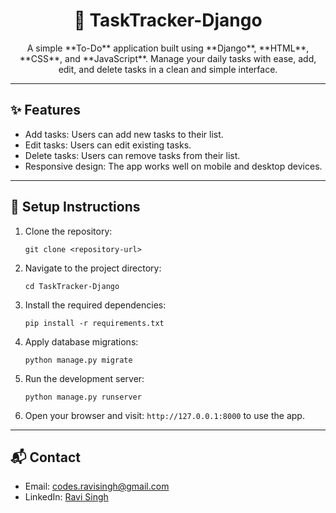 <h1 align="center">📝 TaskTracker-Django</h1>

<p align="center">
  A simple **To-Do** application built using **Django**, **HTML**, **CSS**, and **JavaScript**. Manage your daily tasks with ease, add, edit, and delete tasks in a clean and simple interface.
</p>

---

<h2>✨ Features</h2>
<ul>
  <li>Add tasks: Users can add new tasks to their list.</li>
  <li>Edit tasks: Users can edit existing tasks.</li>
  <li>Delete tasks: Users can remove tasks from their list.</li>
  <li>Responsive design: The app works well on mobile and desktop devices.</li>
</ul>

---

<h2>📂 Setup Instructions</h2>
<ol>
  <li>Clone the repository:
    <pre><code>git clone &lt;repository-url&gt;</code></pre>
  </li>
  <li>Navigate to the project directory:
    <pre><code>cd TaskTracker-Django</code></pre>
  </li>
  <li>Install the required dependencies:
    <pre><code>pip install -r requirements.txt</code></pre>
  </li>
  <li>Apply database migrations:
    <pre><code>python manage.py migrate</code></pre>
  </li>
  <li>Run the development server:
    <pre><code>python manage.py runserver</code></pre>
  </li>
  <li>Open your browser and visit: <code>http://127.0.0.1:8000</code> to use the app.</li>
</ol>

---

<h2>📬 Contact</h2>
<ul>
  <li>Email: <a href="mailto:codes.ravisingh@gmail.com">codes.ravisingh@gmail.com</a></li>
  <li>LinkedIn: <a href="https://www.linkedin.com/in/ravi-singh-53894933a?utm_source=share&utm_campaign=share_via&utm_content=profile&utm_medium=android_app" target="_blank">Ravi Singh</a></li>
</ul>
